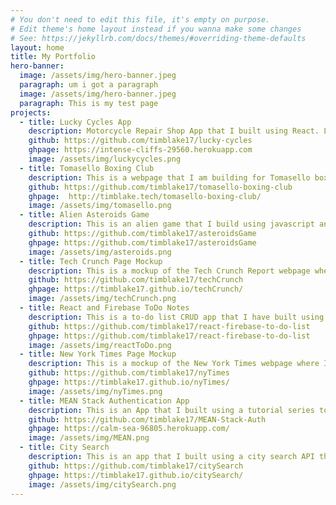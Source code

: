 ```yaml
---
# You don't need to edit this file, it's empty on purpose.
# Edit theme's home layout instead if you wanna make some changes
# See: https://jekyllrb.com/docs/themes/#overriding-theme-defaults
layout: home
title: My Portfolio
hero-banner:
  image: /assets/img/hero-banner.jpeg
  paragraph: um i got a paragraph
  image: /assets/img/hero-banner.jpeg
  paragraph: This is my test page
projects:
  - title: Lucky Cycles App
    description: Motorcycle Repair Shop App that I built using React. List of bike shop services with user option to add more services to list. User can click what services are wanted and it will show the price of the bill. Still a work in progress the app needs to be made responsive.
    github: https://github.com/timblake17/lucky-cycles
    ghpage: https://intense-cliffs-29560.herokuapp.com
    image: /assets/img/luckycycles.png
  - title: Tomasello Boxing Club
    description: This is a webpage that I am building for Tomasello boxing club that I designed and coded from scratch. I used  Figma for the design and Jekyll to build. It is still a work in progress.
    github: https://github.com/timblake17/tomasello-boxing-club
    ghpage:  http://timblake.tech/tomasello-boxing-club/
    image: /assets/img/tomasello.png
  - title: Alien Asteroids Game
    description: This is an alien game that I build using javascript and the phaser library. The game has the fundamentals of asteroids as far as a ship shooting big pieces to smaller pieces but I added a kick and made them alienships, aliens and alien eggs. The levels incremently add new ships for your battle to make it tougher each round.
    github: https://github.com/timblake17/asteroidsGame
    ghpage: https://github.com/timblake17/asteroidsGame
    image: /assets/img/asteroids.png
  - title: Tech Crunch Page Mockup
    description: This is a mockup of the Tech Crunch Report webpage where I did the html, css,and javscript. I have also made it completely responsive for a 768px screen where I added an clickable animated drop down hamburger menu for the navigation bar with Jquery.
    github: https://github.com/timblake17/techCrunch
    ghpage: https://timblake17.github.io/techCrunch/
    image: /assets/img/techCrunch.png
  - title: React and Firebase ToDo Notes
    description: This is a to-do list CRUD app that I have built using react as the front end framework and firebase as the backend database.
    github: https://github.com/timblake17/react-firebase-to-do-list
    ghpage: https://github.com/timblake17/react-firebase-to-do-list
    image: /assets/img/reactToDo.png
  - title: New York Times Page Mockup
    description: This is a mockup of the New York Times webpage where I did the html, css,and javscript. I have also made it completely responsive for a 768px screen where I added an clickable animated drop down hamburger menu for the navigation bar with Jquery.
    github: https://github.com/timblake17/nyTimes
    ghpage: https://timblake17.github.io/nyTimes/
    image: /assets/img/nyTimes.png
  - title: MEAN Stack Authentication App
    description: This is an App that I built using a tutorial series to get more familiar with building MEAN-stack applications. User can register a login name which is saved to mongo database and can then login to a dashboard using their credentials.
    github: https://github.com/timblake17/MEAN-Stack-Auth
    ghpage: https://calm-sea-96805.herokuapp.com/
    image: /assets/img/MEAN.png
  - title: City Search
    description: This is an app that I built using a city search API that returns a JSON promise based on all US cites and the cities population. The user can input a city and get its population or a state that will show all of the states cities and populations of those cities.
    github: https://github.com/timblake17/citySearch
    ghpage: https://timblake17.github.io/citySearch/
    image: /assets/img/citySearch.png
---
```

